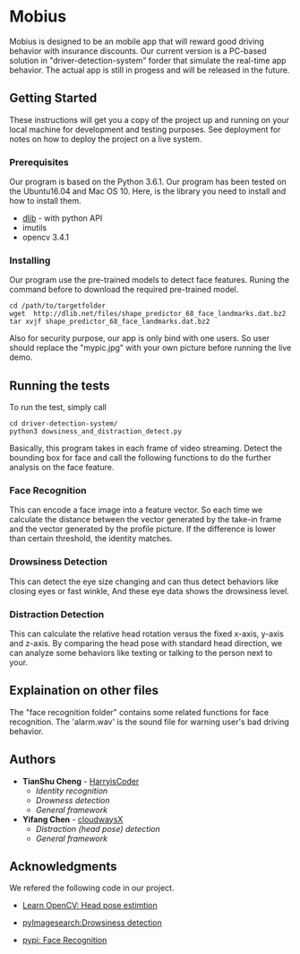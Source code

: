 # Mobius

Mobius is designed to be an mobile app that will reward good driving behavior with insurance discounts. Our current version is a PC-based solution in "driver-detection-system" forder that simulate the real-time app behavior. The actual app is still in progess and will be released in the future.

## Getting Started

These instructions will get you a copy of the project up and running on your local machine for development and testing purposes. See deployment for notes on how to deploy the project on a live system.

### Prerequisites

Our program is based on the Python 3.6.1. Our program has been tested on the Ubuntu16.04 and Mac OS 10. Here, is the library you need to install and how to install them.

* [dlib](https://github.com/davisking/dlib) - with python API
* imutils
* opencv 3.4.1

### Installing

Our program use the pre-trained models to detect face features. Runing the command before to download the required pre-trained model.

```
cd /path/to/targetfolder
wget  http://dlib.net/files/shape_predictor_68_face_landmarks.dat.bz2
tar xvjf shape_predictor_68_face_landmarks.dat.bz2
```

Also for security purpose, our app is only bind with one users. So user should replace the "mypic.jpg" with your own picture before running the live demo.

## Running the tests

To run the test, simply call

```
cd driver-detection-system/
python3 dowsiness_and_distraction_detect.py
```

Basically, this program takes in each frame of video streaming. Detect the bounding box for face and call the following functions to do the further analysis on the face feature.

### Face Recognition
This can encode a face image into a feature vector. So each time we calculate the distance between the vector generated by the take-in frame and the vector generated by the profile picture. If the difference is lower than certain threshold, the identity matches.

### Drowsiness Detection
This can detect the eye size changing and can thus detect behaviors like closing eyes or fast winkle, And these eye data shows the drowsiness level. 

### Distraction Detection
This can calculate the relative head rotation versus the fixed x-axis, y-axis and z-axis. By comparing the head pose with standard head direction, we can analyze some behaviors like texting or talking to the person next to your.

## Explaination on other files
The "face recognition folder" contains some related functions for face recognition. The 'alarm.wav' is the sound file for warning user's bad driving behavior.


## Authors

* **TianShu Cheng** - [HarryisCoder](https://github.com/HarryisCoder)
	- *Identity recognition*
	- *Drowness detection*
	- *General framework*
* **Yifang Chen** - [cloudwaysX](https://github.com/cloudwaysX)
	- *Distraction (head pose) detection*
	- *General framework*




## Acknowledgments

We refered the following code in our project.

* [Learn OpenCV: Head pose estimtion](https://www.learnopencv.com/head-pose-estimation-using-opencv-and-dlib/)

* [pyImagesearch:Drowsiness detection](https://www.pyimagesearch.com/2017/05/08/drowsiness-detection-opencv/)

* [pypi: Face Recognition](https://pypi.python.org/pypi/face_recognition)


